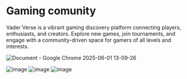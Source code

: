 # Gaming comunity
Vader Verse is a vibrant gaming discovery platform connecting players, enthusiasts, and creators. Explore new games, join tournaments, and engage with a community-driven space for gamers of all levels and interests.


![Document - Google Chrome 2025-06-01 13-09-26](https://github.com/user-attachments/assets/18f50792-4541-4f60-91d3-bbc55775d252)




![image](https://github.com/user-attachments/assets/7e7eac77-e77b-44fa-a56b-166ba88a5e3f)
![image](https://github.com/user-attachments/assets/50e6f7a4-cd79-439f-b6a5-02eff5f707b4)
![image](https://github.com/user-attachments/assets/9a33f975-2a4d-4f03-b9fd-ad13ddf0b5a4)

